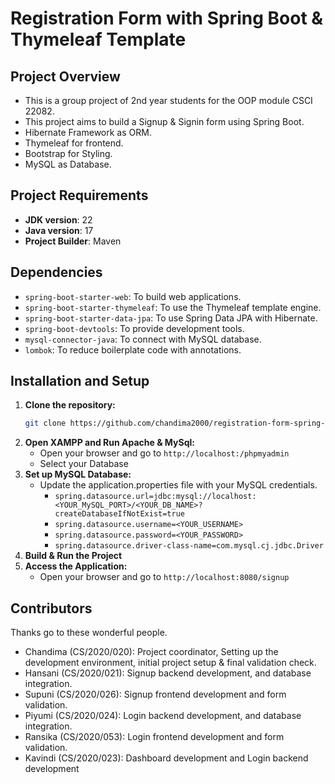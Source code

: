 # Registration Form with Spring Boot & Thymeleaf Template

## Project Overview
- This is a group project of 2nd year students for the OOP module CSCI 22082.
- This project aims to build a Signup & Signin form using Spring Boot.
- Hibernate Framework as ORM.
- Thymeleaf for frontend.
- Bootstrap for Styling.
- MySQL as Database.

## Project Requirements
- **JDK version**: 22
- **Java version**: 17
- **Project Builder**: Maven

## Dependencies
- `spring-boot-starter-web`: To build web applications.
- `spring-boot-starter-thymeleaf`: To use the Thymeleaf template engine.
- `spring-boot-starter-data-jpa`: To use Spring Data JPA with Hibernate.
- `spring-boot-devtools`: To provide development tools.
- `mysql-connector-java`: To connect with MySQL database.
- `lombok`: To reduce boilerplate code with annotations.

## Installation and Setup
1. **Clone the repository:**
   ```bash
   git clone https://github.com/chandima2000/registration-form-spring-boot.git
2. **Open XAMPP and Run Apache & MySql:**
   - Open your browser and go to `http://localhost:/phpmyadmin`
   - Select your Database
4. **Set up MySQL Database:**
   - Update the application.properties file with your MySQL credentials.
     - `spring.datasource.url=jdbc:mysql://localhost:<YOUR_MySQL_PORT>/<YOUR_DB_NAME>?createDatabaseIfNotExist=true`
     - `spring.datasource.username=<YOUR_USERNAME>`
     - `spring.datasource.password=<YOUR_PASSWORD>`
     - `spring.datasource.driver-class-name=com.mysql.cj.jdbc.Driver`
5. **Build & Run the Project**
6. **Access the Application:**
   - Open your browser and go to `http://localhost:8080/signup`
  
## Contributors
Thanks go to these wonderful people.
- Chandima (CS/2020/020): Project coordinator, Setting up the development environment, initial project setup & final validation check. 
- Hansani (CS/2020/021): Signup backend development, and database integration.
- Supuni (CS/2020/026): Signup frontend development and form validation.
- Piyumi (CS/2020/024): Login backend development, and database integration.
- Ransika (CS/2020/053): Login frontend development and form validation.
- Kavindi (CS/2020/023): Dashboard development and Login backend development 


   

